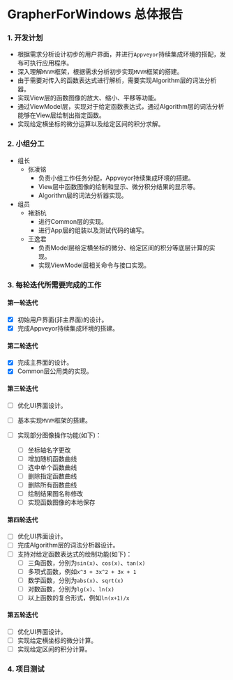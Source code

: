# GrapherForWindows 总体报告

### 1. 开发计划

- 根据需求分析设计初步的用户界面，并进行`Appveyor`持续集成环境的搭配，发布可执行应用程序。
- 深入理解`MVVM`框架，根据需求分析初步实现`MVVM`框架的搭建。
- 由于需要对传入的函数表达式进行解析，需要实现Algorithm层的词法分析器。
- 实现View层的函数图像的放大、缩小、平移等功能。
- 通过ViewModel层，实现对于给定函数表达式，通过Algorithm层的词法分析能够在View层绘制出指定函数。
- 实现给定横坐标的微分运算以及给定区间的积分求解。

### 2. 小组分工

- 组长
  - 张凌铭
    - 负责小组工作任务分配，Appveyor持续集成环境的搭建。
    - View层中函数图像的绘制和显示、微分积分结果的显示等。
    - Algorithm层的词法分析器实现。
- 组员
  - 褚浙杭
    - 进行Common层的实现。
    - 进行App层的组装以及测试代码的编写。
  - 王逸君
    - 负责Model层给定横坐标的微分、给定区间的积分等底层计算的实现。
    - 实现ViewModel层相关命令与接口实现。

### 3. 每轮迭代所需要完成的工作

#### 第一轮迭代

- [x] 初始用户界面(非主界面)的设计。
- [x] 完成Appveyor持续集成环境的搭建。

#### 第二轮迭代

- [x] 完成主界面的设计。
- [x] Common层公用类的实现。

#### 第三轮迭代

- [ ] 优化UI界面设计。

- [ ] 基本实现`MVVM`框架的搭建。

- [ ] 实现部分图像操作功能(如下)：

  - [ ] 坐标轴名字更改
  - [ ] 增加随机函数曲线
  - [ ] 选中单个函数曲线
  - [ ] 删除指定函数曲线
  - [ ] 删除所有函数曲线
  - [ ] 绘制结果图名称修改
  - [ ] 实现函数图像的本地保存

#### 第四轮迭代

- [ ] 优化UI界面设计。
- [ ] 完成Algorithm层的词法分析器设计。
- [ ] 支持对给定函数表达式的绘制功能(如下)：
  - [ ] 三角函数，分别为`sin(x)`、`cos(x)`、`tan(x)`
  - [ ] 多项式函数，例如`x^3 + 3x^2 + 3x + 1`
  - [ ] 数学函数，分别为`abs(x)`、`sqrt(x)`
  - [ ] 对数函数，分别为`lg(x)`、`ln(x)`
  - [ ] 以上函数的复合形式，例如`ln(x+1)/x`

#### 第五轮迭代

- [ ] 优化UI界面设计。
- [ ] 实现给定横坐标的微分计算。
- [ ] 实现给定区间的积分计算。

### 4. 项目测试



